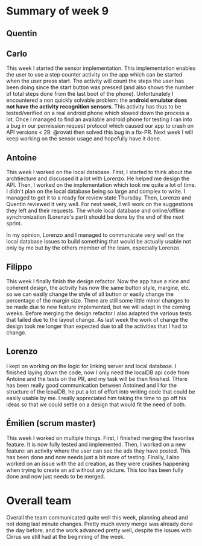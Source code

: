 # Summary of week 9

## Quentin

## Carlo
This week I started the sensor implementation. This implementation enables the user to use a step counter activity on the app which can be started when the user press start. The activity will count the steps the user has been doing since the start button was pressed (and also shows the number of total steps done from the last boot of the phone). Unfortunately I encountered a non quickly solvable problem: the **android emulator does not have the activity recognition sensors**. This activity has thus to be tested/verified on a real android phone which slowed down the process a lot. Once I managed to find an available android phone for testing I ran into a bug in our permission request protocol which caused our app to crash on API versions < 29. @rovati then solved this bug in a fix-PR. Next week I will keep working on the sensor usage and hopefully have it done.

## Antoine

This week I worked on the local database. First, I started to think about the archtiecture and discussed it a lot with Lorenzo. He helped me design the API. Then, I worked on the implementation which took me quite a lot of time. I didn't plan on the local database being so large and complex to write. I managed to get it to a ready for review state Thursday. Then, Lorenzo and Quentin reviewed it very well. For next week, I will work on the suggestions they left and their requests. The whole local database and online/offline synchronization (Lorenzo's part) should be done by the end of the next sprint.

In my opinion, Lorenzo and I managed to communicate very well on the local database issues to build something that would be actually usable not only by me but by the others member of the team, especially Lorenzo.

## Filippo
This week I finally finish the design refactor. Now the app have a nice and coherent design, the activity has now the same button style, margine, etc. so we can easily change the style of all button or easily change the percentage of the margin size. There are still some little minor changes to be made due to new feature implemented, but we will adapt in the coming weeks. Before merging the design refactor I also adapted the various tests that failed due to the layout change. As last week the work of change the design took me longer than expected due to all the activities that I had to change.


## Lorenzo
I kept on working on the logic for linking server and local database. I finished laying down the code, now I only need the localDB api code from Antoine and the tests on the PR, and my task will be then finished.
THere has been really good communication between Antoined and I for the structure of the lcoalDB, he put a lot of effort into writing code that could be easily usable by me. I really appreciated him taking the time to go off his ideas so that we could settle on a design that would fit the need of both.

## Émilien (scrum master)

This week I worked on multiple things. First, I finished merging the favorites feature. It is now fully tested and implemented. Then, I worked on a new feature: an activity where the user can see the ads they have posted. This has been done and now needs just a bit more of testing. Finally, I also worked on an issue with the ad creation, as they were crashes happening when trying to create an ad without any picture. This too has been fully done and now just needs to be merged.

# Overall team
Overall the team communicated quite well this week, planning ahead and not doing last minute changes. Pretty much every merge was already done the day before, and the work advanced pretty well, despite the issues with Cirrus we still had at the beginning of the week. 
